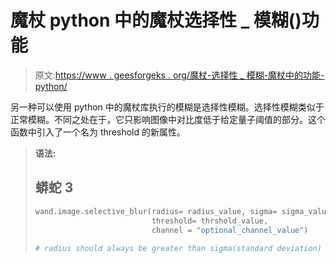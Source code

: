 # 魔杖 python 中的魔杖选择性 _ 模糊()功能

> 原文:[https://www . geesforgeks . org/魔杖-选择性 _ 模糊-魔杖中的功能-python/](https://www.geeksforgeeks.org/wand-selective_blur-function-in-wand-python/)

另一种可以使用 python 中的魔杖库执行的模糊是选择性模糊。选择性模糊类似于正常模糊。不同之处在于，它只影响图像中对比度低于给定量子阈值的部分。这个函数中引入了一个名为 threshold 的新属性。

> **语法:**
> 
> ## 蟒蛇 3
> 
> ```py
> wand.image.selective_blur(radius= radius_value, sigma= sigma_value,
>                           threshold= thrshold_value,
>                           channel = "optional_channel_value")
>  
> # radius should always be greater than sigma(standard deviation)
> ```